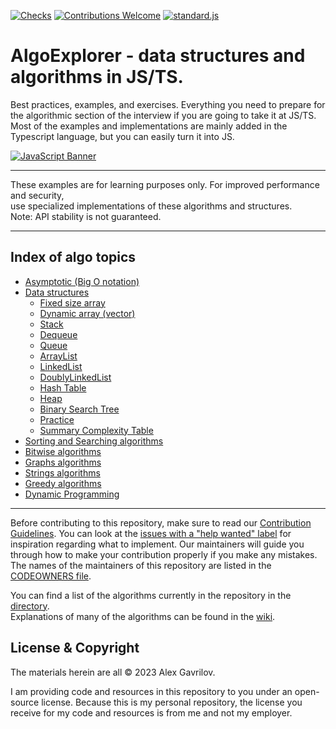 <div align="left">
  
[![Checks][checks]][actions]
[![Contributions Welcome][welcome]](CONTRIBUTING.md)
[![standard.js][standard-logo]][standard-js]
  
</div>

<!-- Front Matter -->

# AlgoExplorer - data structures and algorithms in JS/TS. 

Best practices, examples, and exercises. Everything you need to prepare for the algorithmic section of the interview if you are going to take it at JS/TS.
Most of the examples and implementations are mainly added in the Typescript language, but you can easily turn it into JS.

<!-- Banner -->
[![JavaScript Banner][banner]](DIRECTORY.md)

***

<!-- Disclaimer -->
<div align="left">
These examples are for learning purposes only. For improved performance and security,<br/>
use specialized implementations of these algorithms and structures.<br/>
Note: API stability is not guaranteed.
</div>

***

## Index of algo topics

* [Asymptotic (Big O notation)](./asymptotics/Asymptotics.md)
* [Data structures](./data_structures/DataStructures.md)
    * [Fixed size array](#FixedSizeArray)
    * [Dynamic array (vector)](#DynamicArray)
    * [Stack](#Stack)
    * [Dequeue](#Dequeue)
    * [Queue](#Queue)
    * [ArrayList](#ArrayList)
    * [LinkedList](#LinkedList)
    * [DoublyLinkedList](#DoublyLinkedList)
    * [Hash Table](#HashTable)
    * [Heap](#Heap)
    * [Binary Search Tree](#BinarySearchTree)
    * [Practice](#Practice)
    * [Summary Complexity Table](#SummaryComplexityTable)
* [Sorting and Searching algorithms](#SortingSearching)
* [Bitwise algorithms](#Bitwise)
* [Graphs algorithms](#Graphs)
* [Strings algorithms](#Graphs)
* [Greedy algorithms](#Greedy)
* [Dynamic Programming](#DP)


***

Before contributing to this repository, make sure to read our [Contribution Guidelines](CONTRIBUTING.md). You can look
at the [issues with a "help wanted" label][help-wanted] for inspiration regarding what to implement.
Our maintainers will guide you through how to make your contribution properly if you make any mistakes.
The names of the maintainers of this repository are listed in the [CODEOWNERS file](.github/CODEOWNERS).

You can find a list of the algorithms currently in the repository in the [directory](DIRECTORY.md).<br/>
Explanations of many of the algorithms can be found in the [wiki][explanation].

## License & Copyright

The materials herein are all &copy; 2023 Alex Gavrilov.

I am providing code and resources in this repository to you under an open-source license. Because this is my personal repository, the license you receive for my code and resources is from me and not my employer.
<!-- Banner Image -->

[banner]: https://github.com/AlexGavrilov939/AlgoExplorer/assets/5443983/efb53a15-7ec3-496c-bc23-dadb83056c9f

<!-- Badge Links -->

[standard-logo]: https://img.shields.io/badge/code%20style-standardjs-%23f3df49
[welcome]: https://img.shields.io/static/v1.svg?label=Contributions&message=Welcome&color=0059b3
[checks]: https://img.shields.io/github/actions/workflow/status/TheAlgorithms/JavaScript/Ci.yml?branch=master&label=checks

<!-- External Links -->

[standard-js]: https://standardjs.com/
[actions]: https://github.com/AlexGavrilov939/AlgoExplorer/actions
[explanation]: https://github.com/AlexGavrilov939/AlgoExplorer/wiki
[help-wanted]: https://github.com/AlexGavrilov939/AlgoExplorer/issues?q=is%3Aopen+is%3Aissue+label%3A%22help+wanted%22
